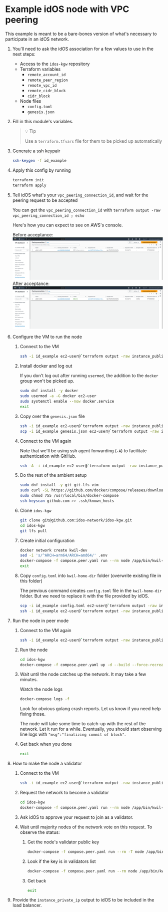 # Example idOS node with VPC peering

This example is meant to be a bare-bones version of what's necessary to participate in an idOS network.

1. You'll need to ask the idOS association for a few values to use in the next steps:

    - Access to the `idos-kgw` repository
    - Terraform variables
      - `remote_account_id`
      - `remote_peer_region`
      - `remote_vpc_id`
      - `remote_cidr_block`
      - `cidr_block`
    - Node files
      - `config.toml`
      - `genesis.json`

2. Fill in this module's variables.

    > 💡 Tip
    >
    > Use a `terraform.tfvars` file for them to be picked up automatically

3. Generate a ssh keypair

    ```bash
    ssh-keygen -f id_example
    ```

4. Apply this config by running

    ```bash
    terraform init
    terraform apply
    ```

5. Tell idOS what's your `vpc_peering_connection_id`, and wait for the peering request to be accepted

   You can get the `vpc_peering_connection_id` with `terraform output -raw vpc_peering_connection_id ; echo`

   Here's how you can expect to see on AWS's console.

   Before acceptance:
     ![](./readme-assets/peering-before-acceptance.png)
   After acceptance:
     ![](./readme-assets/peering-after-acceptance.png)

6. Configure the VM to run the node
   1. Connect to the VM

       ```bash
       ssh -i id_example ec2-user@`terraform output -raw instance_public_ip`
       ```

   2. Install docker and log out

       If you don't log out after running `usermod`, the addition to the `docker` group won't be picked up.

       ```bash
       sudo dnf install -y docker
       sudo usermod -a -G docker ec2-user
       sudo systemctl enable --now docker.service
       exit
       ```

   3. Copy over the `genesis.json` file

       ```bash
       ssh -i id_example ec2-user@`terraform output -raw instance_public_ip` mkdir -p kwil-home-dir
       scp -i id_example genesis.json ec2-user@`terraform output -raw instance_public_ip`:kwil-home-dir/
       ```

   4. Connect to the VM again

       Note that we'll be using ssh agent forwarding (`-A`) to facilitate authentication with GitHub.

       ```bash
       ssh -A -i id_example ec2-user@`terraform output -raw instance_public_ip`
       ```

   5. Do the rest of the ambient setup

       ```bash
       sudo dnf install -y git git-lfs vim
       sudo curl -SL https://github.com/docker/compose/releases/download/v2.27.0/docker-compose-linux-x86_64 -o /usr/local/bin/docker-compose
       sudo chmod 755 /usr/local/bin/docker-compose
       ssh-keyscan github.com >> .ssh/known_hosts
       ```

   6. Clone `idos-kgw`

       ```bash
       git clone git@github.com:idos-network/idos-kgw.git
       cd idos-kgw
       git lfs pull
       ```

   7. Create initial configuration

       ```bash
       docker network create kwil-dev
       sed -i 's/^ARCH=arm64/ARCH=amd64/' .env
       docker-compose -f compose.peer.yaml run --rm node /app/bin/kwil-admin setup peer --root-dir /app/home_dir/ --genesis /app/home_dir/genesis.json
       exit
       ```

   8. Copy `config.toml` into `kwil-home-dir` folder (overwrite existing file in this folder)

        The previous command creates `config.toml` file in the `kwil-home-dir` folder. But we need to replace it with the file provided by idOS.

        ```bash
        scp -i id_example config.toml ec2-user@`terraform output -raw instance_public_ip`:.
        ssh -i id_example ec2-user@`terraform output -raw instance_public_ip` mv config.toml kwil-home-dir/
        ```

7. Run the node in peer mode
   1. Connect to the VM again

        ```bash
        ssh -i id_example ec2-user@`terraform output -raw instance_public_ip`
        ```

   2. Run the node

        ```bash
        cd idos-kgw
        docker-compose -f compose.peer.yaml up -d --build --force-recreate
        ```

   3. Wait until the node catches up the network. It may take a few minutes.

        Watch the node logs
        ```bash
        docker-compose logs -f
        ```

        Look for obvious golang crash reports. Let us know if you need help fixing those.

        The node will take some time to catch-up with the rest of the network. Let it run for a while. Eventually, you should start observing line logs with `"msg":"finalizing commit of block"`.

   4.  Get back when you done

        ```bash
        exit
        ```

8.  How to make the node a validator

    1. Connect to the VM

        ```bash
        ssh -i id_example ec2-user@`terraform output -raw instance_public_ip`
        ```

    2. Request the network to become a validator

        ```bash
        cd idos-kgw
        docker-compose -f compose.peer.yaml run --rm node /app/bin/kwil-admin validators join --rpcserver /sockets/node.admin-sock
        ```

    3. Ask idOS to approve your request to join as a validator.

    4. Wait until majority nodes of the network vote on this request. To observe the status:

       1. Get the node's validator public key

          ```bash
          docker-compose -f compose.peer.yaml run --rm -T node /app/bin/kwil-admin node status --rpcserver /sockets/node.admin-sock | jq -r .validator.pubkey
          ```

       2. Look if the key is in validators list

          ```bash
          docker-compose -f compose.peer.yaml run --rm node /app/bin/kwil-admin validators list --rpcserver /sockets/node.admin-sock
          ```

       3. Get back

          ```bash
          exit
          ```

9. Provide the `instance_private_ip` output to idOS to be included in the load balancer.
